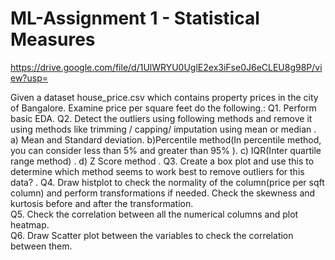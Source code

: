 # ML-Assignment 1 - Statistical Measures

https://drive.google.com/file/d/1UlWRYU0UglE2ex3iFse0J6eCLEU8g98P/view?usp=

Given a dataset house_price.csv which contains property prices in the city of Bangalore. Examine price per square feet do the following.: 
  Q1. Perform basic EDA. 
  Q2. Detect the outliers using following methods and remove it using methods like trimming / capping/ imputation using mean or median .
    a) Mean and Standard deviation. 
    b)Percentile method(In percentile method, you can consider less than 5% and greater than 95% ).
    c) IQR(Inter quartile range method) .
    d) Z Score method .
  Q3. Create a box plot and use this to determine which method seems to work best to remove outliers for this data? . 
  Q4. Draw histplot to check the normality of the column(price per sqft column) and perform transformations if needed. Check the skewness and kurtosis before and after the transformation.  
  Q5. Check the correlation between all the numerical columns and plot heatmap.  
  Q6. Draw Scatter plot between the variables to check the correlation between them.  
